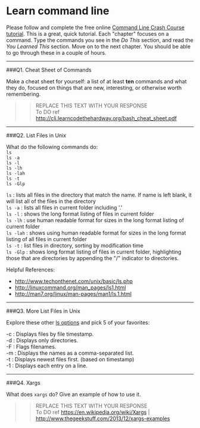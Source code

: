 # Learn command line

Please follow and complete the free online [Command Line Crash Course
tutorial](http://cli.learncodethehardway.org/book/). This is a great,
quick tutorial. Each "chapter" focuses on a command. Type the commands
you see in the _Do This_ section, and read the _You Learned This_
section. Move on to the next chapter. You should be able to go through
these in a couple of hours.

---

###Q1.  Cheat Sheet of Commands  

Make a cheat sheet for yourself: a list of at least **ten** commands and what they do, focused on things that are new, interesting, or otherwise worth remembering.

> > REPLACE THIS TEXT WITH YOUR RESPONSE  
To DO
> > ref http://cli.learncodethehardway.org/bash_cheat_sheet.pdf

---

###Q2.  List Files in Unix   

What do the following commands do:  
`ls`		
`ls -a`		
`ls -l`		
`ls -lh`	
`ls -lah`  	
`ls -t`  	
`ls -Glp`  	

> > 
`ls`		: lists all files in the directory that match the name. If name is left blank, it will list all of the files in the directory  
`ls -a`		: lists all files in current folder including '.'  
`ls -l`		: shows the long format listing of files in current folder  
`ls -lh`	: use human readable format for sizes in the long format listing of current folder  
`ls -lah`  	: shows using human readable format for sizes in the long format listing of all files in current folder  
`ls -t`  	: list files in directory, sorting by modification time  
`ls -Glp`  	: shows long format listing of files in current folder, highlighting those that are directories by appending the "/" indicator to directories.  

> > 
Helpful References: 
- http://www.techonthenet.com/unix/basic/ls.php 
- http://linuxcommand.org/man_pages/ls1.html   
- http://man7.org/linux/man-pages/man1/ls.1.html  


---

###Q3.  More List Files in Unix  

Explore these other [ls options](http://www.techonthenet.com/unix/basic/ls.php) and pick 5 of your favorites:

> > 
-c	 : Displays files by file timestamp.  
-d	 :	Displays only directories.  
-F	 :	Flags filenames.  
-m	 :	Displays the names as a comma-separated list.  
-t	 :	Displays newest files first. (based on timestamp)  
-1	 :	Displays each entry on a line.  

---

###Q4.  Xargs   

What does `xargs` do? Give an example of how to use it.

> > REPLACE THIS TEXT WITH YOUR RESPONSE  
To DO
> > ref https://en.wikipedia.org/wiki/Xargs | http://www.thegeekstuff.com/2013/12/xargs-examples 

